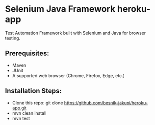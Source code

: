 # Selenium Java Framework heroku-app

Test Automation Framework built with Selenium and Java for browser testing.

## Prerequisites:
* Maven 
* JUnit
* A supported web browser (Chrome, Firefox, Edge, etc.)
    
## Installation Steps:
* Clone this repo: git clone https://github.com/besnik-jakupi/heroku-app.git
* mvn clean install
* mvn test
